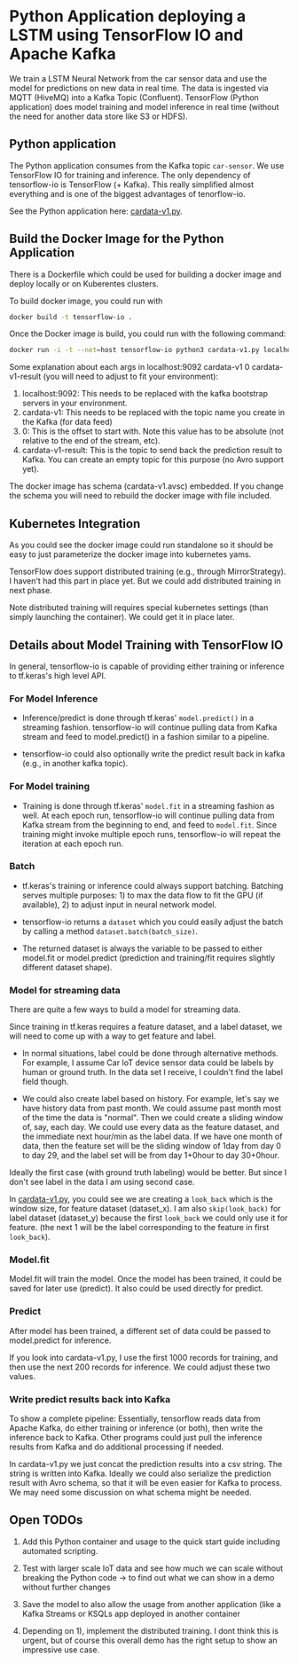# Python Application deploying a LSTM using TensorFlow IO and Apache Kafka

We train a LSTM Neural Network from the car sensor data and use the model for predictions on new data in real time. The data is ingested via MQTT (HiveMQ) into a Kafka Topic (Confluent). TensorFlow (Python application) does model training and model inference in real time (without the need for another data store like S3 or HDFS).

## Python application

The Python application consumes from the Kafka topic `car-sensor`. We use TensorFlow IO for training and inference. The only dependency of tensorflow-io is TensorFlow (+ Kafka). This really simplified almost everything and is one of the biggest advantages of tenorflow-io.

See the Python application here: [cardata-v1.py](LSTM-TensorFlow-IO-Kafka/cardata-v1.py).

## Build the Docker Image for the Python Application

There is a Dockerfile which could be used for building a docker image and deploy locally or on Kuberentes clusters.

To build docker image, you could run with

```bash
docker build -t tensorflow-io .
```

Once the Docker image is build, you could run with the following command:

```bash
docker run -i -t --net=host tensorflow-io python3 cardata-v1.py localhost:9092 cardata-v1 0 cardata-v1-result
```

Some explanation about each args in localhost:9092 cardata-v1 0 cardata-v1-result (you will need to adjust to fit your environment):

1) localhost:9092: This needs to be replaced with the kafka bootstrap servers in your environment.
2) cardata-v1: This needs to be replaced with the topic name you create in the Kafka (for data feed)
3) 0: This is the offset to start with. Note this value has to be absolute (not relative to the end of the stream, etc).
4) cardata-v1-result: This is the topic to send back the prediction result to Kafka. You can create an empty topic for this purpose (no Avro support yet).

The docker image has schema (cardata-v1.avsc) embedded. If you change the schema you will need to rebuild the docker image with file included.

## Kubernetes Integration

As you could see the docker image could run standalone so it should be easy to just parameterize the docker image into kubernetes yams.

TensorFlow does support distributed training (e.g., through MirrorStrategy). I haven't had this part in place yet. But we could add distributed training in next phase.

Note distributed training will requires special kubernetes settings (than simply launching the container). We could get it in place later.

## Details about Model Training with TensorFlow IO

In general, tensorflow-io is capable of providing either training or inference to tf.keras's high level API.

### For Model Inference

- Inference/predict is done through tf.keras' `model.predict()` in a streaming fashion. tensorflow-io will continue pulling data from Kafka stream and feed to model.predict() in a fashion similar to a pipeline.

- tensorflow-io could also optionally write the predict result back in kafka (e.g., in another kafka topic).

### For Model training

- Training is done through tf.keras' `model.fit` in a streaming fashion as well. At each epoch run, tensorflow-io will continue pulling data from Kafka stream from the beginning to end, and feed to `model.fit`. Since training might invoke multiple epoch runs, tensorflow-io will repeat the iteration at each epoch run.

### Batch

- tf.keras's training or inference could always support batching. Batching serves multiple purposes: 1) to max the data flow to fit the GPU (if available), 2) to adjust input in neural network model.

- tensorflow-io returns a `dataset` which you could easily adjust the batch by calling a method `dataset.batch(batch_size)`.

- The returned dataset is always the variable to be passed to either model.fit or model.predict (prediction and training/fit requires slightly different dataset shape).

### Model for streaming data

There are quite a few ways to build a model for streaming data.

Since training in tf.keras requires a feature dataset, and a label dataset, we will need to come up with a way to get feature and label.

- In normal situations, label could be done through alternative methods. For example, I assume Car IoT device sensor data could be labels by human or ground truth. In the data set I receive, I couldn't find the label field though.

- We could also create label based on history. For example, let's say we have history data from past month. We could assume past month most of the time the data is "normal". Then we could create a sliding window of, say, each day. We could use every data as the feature dataset, and the immediate next hour/min as the label data. If we have one month of data, then the feature set will be the sliding window of 1day from day 0 to day 29, and the label set will be from day 1+0hour to day 30+0hour.

 Ideally the first case (with ground truth labeling) would be better. But since I don't see label in the data I am using second case.

In [cardata-v1.py](LSTM-TensorFlow-IO-Kafka/cardata-v1.py), you could see we are creating a `look_back` which is the window size, for feature dataset (dataset_x). I am also `skip(look_back)` for label dataset (dataset_y) because the first `look_back` we could only use it for feature. (the next 1 will be the label corresponding to the feature in first `look_back`).

### Model.fit

Model.fit will train the model. Once the model has been trained, it could be saved for later use (predict). It also could be used directly for predict.

### Predict

After model has been trained, a different set of data could be passed to model.predict for inference.

If you look into cardata-v1.py, I use the first 1000 records for training, and then use the next 200 records for inference. We could adjust these two values.

### Write predict results back into Kafka

To show a complete pipeline: Essentially, tensorflow reads data from Apache Kafka, do either training or inference (or both), then write the inference back to Kafka. Other programs could just pull the inference results from Kafka and do additional processing if needed.

In cardata-v1.py we just concat the prediction results into a csv string. The string is written into Kafka. Ideally we could also serialize the prediction result with Avro schema, so that it will be even easier for Kafka to process. We may need some discussion on what schema might be needed.

## Open TODOs

1. Add this Python container and usage to the quick start guide including automated scripting.

2. Test with larger scale IoT data and see how much we can scale without breaking the Python code -> to find out what we can show in a demo without further changes

3. Save the model to also allow the usage from another application (like a Kafka Streams or KSQLs app deployed in another container

4. Depending on 1), implement the distributed training. I dont think this is urgent, but of course this overall demo has the right setup to show an impressive use case.
